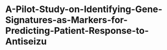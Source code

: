# A-Pilot-Study-on-Identifying-Gene-Signatures-as-Markers-for-Predicting-Patient-Response-to-Antiseizu
